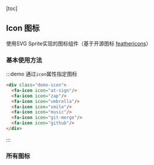 [toc]

## Icon 图标

使用SVG Sprite实现的图标组件（基于开源图标 [feathericons](https://github.com/feathericons/feather#svg-sprite)）

### 基本使用方法

:::demo 通过`icon`属性指定图标

```html
<div class="demo-icon">
  <fa-icon icon="at-sign"/>
  <fa-icon icon="zap"/>
  <fa-icon icon="umbrella"/>
  <fa-icon icon="smile"/>
  <fa-icon icon="music"/>
  <fa-icon icon="git-merge"/>
  <fa-icon icon="github"/>
</div>
```

:::

### 所有图标

<all-icon/>